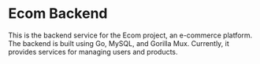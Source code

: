 # Ecom Backend

This is the backend service for the Ecom project, an e-commerce platform. The backend is built using Go, MySQL, and Gorilla Mux. Currently, it provides services for managing users and products.
